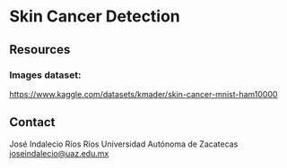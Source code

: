 # Skin Cancer Detection
## Resources
### Images dataset:
https://www.kaggle.com/datasets/kmader/skin-cancer-mnist-ham10000

## Contact
José Indalecio Ríos Ríos
Universidad Autónoma de Zacatecas
joseindalecio@uaz.edu.mx

